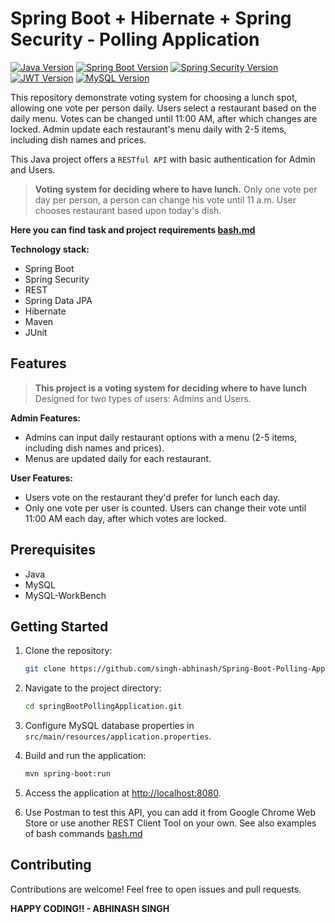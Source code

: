 # Spring Boot + Hibernate + Spring Security - Polling Application

[![Java Version](https://img.shields.io/badge/Java-23-green.svg)](https://docs.oracle.com/en/java/javase/11/)
[![Spring Boot Version](https://img.shields.io/badge/Spring%20Boot-3.3.4-green.svg)](https://spring.io/projects/spring-boot)
[![Spring Security Version](https://img.shields.io/badge/Spring%20Security-green.svg)](https://spring.io/projects/spring-security)
[![JWT Version](https://img.shields.io/badge/JWT-0.11.5-green.svg)](https://github.com/jwtk/jjwt)
[![MySQL Version](https://img.shields.io/badge/MySQL-8.0.33-blue.svg)](https://www.mysql.com/)

This repository demonstrate voting system for choosing a lunch spot, allowing one vote per person daily. Users select a restaurant based on the daily menu. Votes can be changed until 11:00 AM, after which changes are locked. Admin update each restaurant's menu daily with 2-5 items, including dish names and prices.

This Java project offers a `RESTful API` with basic authentication for Admin and Users. 


> **Voting system for deciding where to have lunch.** 
Only one vote per day per person, a person can change his vote until 11 a.m.
User chooses restaurant based upon today's dish.

 **Here you can find task and project requirements <a href="https://github.com/singh-abhinash/Spring-Boot-Polling-Application/bash.md">bash.md</a>**

 **Technology stack:**
 - Spring Boot
 - Spring Security
 - REST
 - Spring Data JPA
 - Hibernate
 - Maven
 - JUnit

## Features

> **This project is a voting system for deciding where to have lunch** 
Designed for two types of users: Admins and Users.

**Admin Features:**
- Admins can input daily restaurant options with a menu (2-5 items, including dish names and prices).
- Menus are updated daily for each restaurant.

**User Features:**
- Users vote on the restaurant they'd prefer for lunch each day.
- Only one vote per user is counted. Users can change their vote until 11:00 AM each day, after which votes are locked.	

## Prerequisites

- Java 
- MySQL
- MySQL-WorkBench

## Getting Started

1. Clone the repository:

   ```bash
   git clone https://github.com/singh-abhinash/Spring-Boot-Polling-Application.git
   ```

2. Navigate to the project directory:

   ```bash
   cd springBootPollingApplication.git
   ```

3. Configure MySQL database properties in `src/main/resources/application.properties`.

4. Build and run the application:

   ```bash
   mvn spring-boot:run
   ```

5. Access the application at [http://localhost:8080](http://localhost:8080).

6. Use Postman to test this API, you can add it from Google Chrome Web Store or use another REST Client Tool 
on your own. See also examples of bash commands <a href="https://github.com/singh-abhinash/Spring-Boot-Polling-Application/bash.md">bash.md</a>

## Contributing

Contributions are welcome! Feel free to open issues and pull requests.

****HAPPY CODING!! - ABHINASH SINGH****

